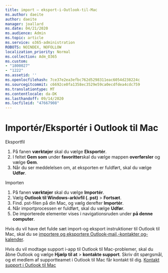 ```yaml
---
title: import – eksport-i-Outlook-til-Mac
ms.author: daeite
author: daeite
manager: joallard
ms.date: 04/21/2020
ms.audience: Admin
ms.topic: article
ms.service: o365-administration
ROBOTS: NOINDEX, NOFOLLOW
localization_priority: Normal
ms.collection: Adm_O365
ms.custom:
- "1800027"
- "1222"
ms.assetid: ''
ms.openlocfilehash: 7ce37e2ea3efbc762d5298311eac6054d238224c
ms.sourcegitcommit: c6692ce0fa1358ec3529e59ca0ecdfdea4cdc759
ms.translationtype: MT
ms.contentlocale: da-DK
ms.lasthandoff: 09/14/2020
ms.locfileid: "47667908"
---
```

# <a name="importexport-in-outlook-for-mac"></a>Importér/Eksportér i Outlook til Mac 

Eksportfil
1. På fanen **værktøjer** skal du vælge **Eksportér**.
2. I feltet **Gem som** under **favoritter**skal du vælge mappen **overførsler** og vælge **Gem**.
3. Når du ser meddelelsen om, at eksporten er fuldført, skal du vælge **Udfør**.

Importen
1. På fanen **værktøjer** skal du vælge **Importér**.
2. Vælg **Outlook til Windows-arkivfil (. pst)**  >  **Fortsæt**.
3. Find. pst-filen på din Mac, og vælg derefter **Importér**.
4. Når importprocessen er fuldført, skal du vælge **Udfør**.
5. De importerede elementer vises i navigationsruden under **på denne computer**.

Hvis du vil have det fulde sæt import-og eksport instruktioner til Outlook til Mac, skal du se [importere og eksportere Outlook-mail,-kontakter og-kalender](https://support.office.com/article/92577192-3881-4502-b79d-c3bbada6c8ef#ID0EAACAAA=Mac). 

Hvis du vil modtage support i-app til Outlook til Mac-problemer, skal du åbne Outlook og vælge **Hjælp til at**  >  **kontakte support**. Skriv dit spørgsmål, og et medlem af supportteamet i Outlook til Mac får kontakt til dig. [Kontakt support i Outlook til Mac](https://go.microsoft.com/fwlink/?linkid=2002400&clcid=0x409)